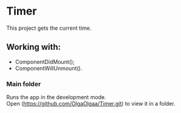 # Timer

This project gets the current time.

## Working with:
* ComponentDidMount();
* ComponentWillUnmount().

### Main folder

Runs the app in the development mode.\
Open (https://github.com/OlgaOlgaa/Timer.git) to view it in a folder.

